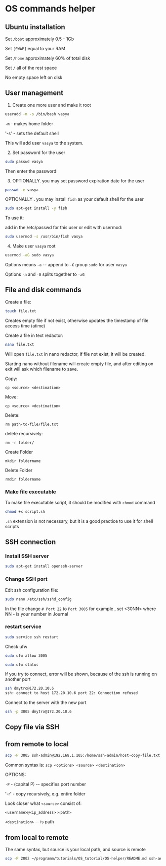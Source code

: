 # OS commands helper

## Ubuntu installation

Set `/boot` approximately 0.5 - 1Gb

Set `[SWAP]` equal to your RAM

Set `/home` approximately 60% of total disk

Set `/` all  of the rest space

No empty space left on disk

## User management

1. Create one more user and make it root

```bash
useradd -m -s /bin/bash vasya
```

`-m` - makes home folder

'-s' - sets the default shell 

This will add user `vasya` to the system.

2. Set password for the user

```bash
sudo passwd vasya
```
Then enter the password

3. OPTIONALLY. you may set password expiration date for the user
```bash
passwd -e vasya 
```

OPTIONALLY . you may install `fish` as your default shell for the user


```bash
sudo apt-get install -y fish
```

To use it: 

add in the /etc/passwd for this user or edit with usermod:

```bash
sudo usermod -s /usr/bin/fish vasya
```


4. Make user `vasya` root

```bash
usermod -aG sudo vasya
```

Options  means `-a` -- append to `-G` group `sudo` for user `vasya`

Options `-a` and `-G` splits together to `-aG`

## File and disk commands

Create a file:
```bash
touch file.txt
```
Creates empty file if not exist, otherwise updates the timestamp of file access time (atime)

Create a file in text redactor:
```bash
nano file.txt
```

Will open `file.txt` in nano redactor, if file not exist, it will be created.

Starting nano without filename will create empty file, and after editing on exit will ask which filename to save.

Copy:

`cp <source> <destination>`

Move:

`cp <source> <destination>`

Delete:

`rm path-to-file/file.txt`

delete recursively:

`rm -r folder/`

Create Folder

`mkdir foldername`


Delete Folder

`rmdir foldername`

### Make file executable

To make file executable script, it should be modified with `chmod` command

```bash
chmod +x script.sh
``` 

`.sh` extension is not necessary, but it is a good practice to use it for shell scripts

## SSH connection

### Install SSH server
```bash
sudo apt-get install openssh-server
```

### Change SSH port
Edit ssh configuration file:

```bash
sudo nano /etc/ssh/sshd_config
```
In the file change `# Port 22` to `Port 3005` for example , set <30NN> where NN - is your number in Journal

### restart service

```bash
sudo service ssh restart
```

Check ufw
```bash
sudo ufw allow 3005
```

```bash
sudo ufw status
```
If you try to connect, error will be shown, because of the ssh is running on another port
```bash
ssh dmytro@172.20.10.6
ssh: connect to host 172.20.10.6 port 22: Connection refused
```
Connect to the server with the new port
```bash
ssh -p 3005 dmytro@172.20.10.6
```

## Copy file via SSH


## from remote to local
```bash
scp -P 3005 ssh-admin@192.168.1.105:/home/ssh-admin/host-copy-file.txt ~/programm/tutorials/OS_tutorial 
```

Common syntax is: 
`scp <options> <source> <destination>`

OPTIONS: 

`-P` - (capital P) -- specifies port number

'-r' - copy recursively, e.g. entire folder 

Look closer what `<source>` consist of:

`<username>@<ip_address>:<path>`

`<destination>` -- is path


## from local to remote


The same syntax, but source is your local path, and source is remote
```bash
scp -P 2002 ~/programm/tutorials/OS_tutorial/OS-helper/README.md ssh-admin@192.168.1.105:/home/ssh-admin/
```